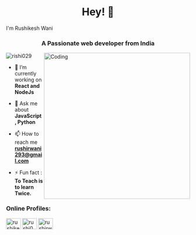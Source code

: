 <h1 align="center">Hey! 👋</h1> I'm Rushikesh Wani</h1>
<h3 align="center">A Passionate web developer from India</h3>
<img align="right" alt="Coding" width="400" src="https://media3.giphy.com/media/v1.Y2lkPTc5MGI3NjExYmk1azh3anZzcWhtaXlvY2V1ZHpwN2o2djBsdDNqc2RzNTF4MXpwdCZlcD12MV9naWZzX3NlYXJjaCZjdD1n/qgQUggAC3Pfv687qPC/giphy.gif">
<p align="left"> <img src="https://komarev.com/ghpvc/?username=rishi029&label=Profile%20views&color=0e75b6&style=flat" alt="rishi029" /> </p>

- 🔭 I’m currently working on **React and NodeJs**

<!-- - 🌱 I’m currently learning **Flutter**-->

- 💬 Ask me about **JavaScript, Python**

- 📫 How to reach me **rushirwani293@gmail.com**

- ⚡ Fun fact : **To Teach is to learn Twice.**

<h3 align="left">Online Profiles:</h3>
<p align="left">
<a href="https://www.linkedin.com/in/rushikesh-wani-2903rw" target="blank"><img align="center" src="https://upload.wikimedia.org/wikipedia/commons/thumb/8/81/LinkedIn_icon.svg/800px-LinkedIn_icon.svg.png" alt="rushikesh-wani-2903rw" height="30" width="40" /></a>
<a href="https://leetcode.com/u/Rushi029/" target="blank"><img align="center" src="https://cdn.iconscout.com/icon/free/png-256/free-leetcode-3521542-2944960.png" alt="rushi029" height="30" width="40" /></a>
<a href="https://www.geeksforgeeks.org/user/rushirw29/" target="blank"><img align="center" src="https://media.geeksforgeeks.org/wp-content/cdn-uploads/20190710102234/download3.png" alt="rushirw29" height="30" width="40" /></a>
<!---<a href="https://x.com/Rushii02?s=09" target="blank"><img align="center" src="https://coursereport-s3-production.global.ssl.fastly.net/uploads/school/logo/1323/original/Coding_Ninjas_logo.jpeg" alt="Twitter" height="30" width="40" /></a>
</p>



<p>&nbsp;<img align="center" src="https://github-readme-stats.vercel.app/api?username=rishi029&show_icons=true&locale=en" alt="rishi029" /></p>

